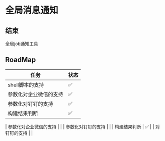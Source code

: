 # 全局消息通知

## 结束

全局job通知工具

## RoadMap

| 任务          | 状态 |
|-------------|----|
| shell脚本的支持  | ✅  |
| 参数化对企业微信的支持 |  ✅  |
| 参数化对钉钉的支持   | ✅   |
| 构建结果判断      |  ✅  |

| 参数化对企业微信的支持 |    |
| 参数化对钉钉的支持   |    |
| 构建结果判断      | ✅  |
| 对钉钉的支持      |    | 

